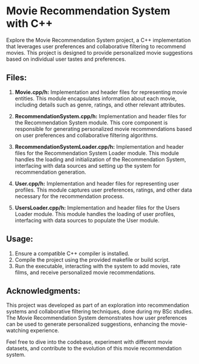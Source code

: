# **Movie Recommendation System with C++**

Explore the Movie Recommendation System project, a C++ implementation that leverages user preferences and collaborative filtering to recommend movies. This project is designed to provide personalized movie suggestions based on individual user tastes and preferences.

## **Files:**

1. **Movie.cpp/h:** Implementation and header files for representing movie entities. This module encapsulates information about each movie, including details such as genre, ratings, and other relevant attributes.

2. **RecommendationSystem.cpp/h:** Implementation and header files for the Recommendation System module. This core component is responsible for generating personalized movie recommendations based on user preferences and collaborative filtering algorithms.

3. **RecommendationSystemLoader.cpp/h:** Implementation and header files for the Recommendation System Loader module. This module handles the loading and initialization of the Recommendation System, interfacing with data sources and setting up the system for recommendation generation.

4. **User.cpp/h:** Implementation and header files for representing user profiles. This module captures user preferences, ratings, and other data necessary for the recommendation process.

5. **UsersLoader.cpp/h:** Implementation and header files for the Users Loader module. This module handles the loading of user profiles, interfacing with data sources to populate the User module.

## **Usage:**

1. Ensure a compatible C++ compiler is installed.
2. Compile the project using the provided makefile or build script.
3. Run the executable, interacting with the system to add movies, rate films, and receive personalized movie recommendations.

## **Acknowledgments:**

This project was developed as part of an exploration into recommendation systems and collaborative filtering techniques, done during my BSc studies. The Movie Recommendation System demonstrates how user preferences can be used to generate personalized suggestions, enhancing the movie-watching experience.

Feel free to dive into the codebase, experiment with different movie datasets, and contribute to the evolution of this movie recommendation system.

